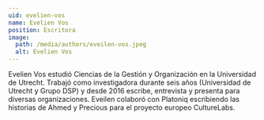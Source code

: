 ```yaml
---
uid: evelien-vos
name: Evelien Vos
position: Escritora
image:
  path: /media/authors/eveilen-vos.jpeg
  alt: Evelien Vos
---
```

Evelien Vos estudió Ciencias de la Gestión y Organización en la Universidad de Utrecht. Trabajó como investigadora durante seis años (Universidad de Utrecht y Grupo DSP) y desde 2016 escribe, entrevista y presenta para diversas organizaciones. Eveilen colaboró con Platoniq escribiendo las historias de Ahmed y Precious para el proyecto europeo CultureLabs.

